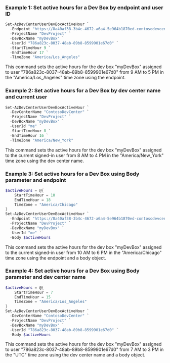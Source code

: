 ### Example 1: Set active hours for a Dev Box by endpoint and user ID
```powershell
Set-AzDevCenterUserDevBoxActiveHour `
  -Endpoint "https://8a40af38-3b4c-4672-a6a4-5e964b1870ed-contosodevcenter.centralus.devcenter.azure.com/" `
  -ProjectName "DevProject" `
  -DevBoxName "myDevBox" `
  -UserId "786a823c-8037-48ab-89b8-8599901e67d0" `
  -StartTimeHour 9 `
  -EndTimeHour 17 `
  -TimeZone "America/Los_Angeles"
```
This command sets the active hours for the dev box "myDevBox" assigned to user "786a823c-8037-48ab-89b8-8599901e67d0" from 9 AM to 5 PM in the "America/Los_Angeles" time zone using the endpoint.

### Example 2: Set active hours for a Dev Box by dev center name and current user
```powershell
Set-AzDevCenterUserDevBoxActiveHour `
  -DevCenterName "ContosoDevCenter" `
  -ProjectName "DevProject" `
  -DevBoxName "myDevBox" `
  -UserId "me" `
  -StartTimeHour 8 `
  -EndTimeHour 16 `
  -TimeZone "America/New_York"
```
This command sets the active hours for the dev box "myDevBox" assigned to the current signed-in user from 8 AM to 4 PM in the "America/New_York" time zone using the dev center name.

### Example 3: Set active hours for a Dev Box using Body parameter and endpoint
```powershell
$activeHours = @{
    StartTimeHour = 10
    EndTimeHour = 18
    TimeZone = "America/Chicago"
}
Set-AzDevCenterUserDevBoxActiveHour `
  -Endpoint "https://8a40af38-3b4c-4672-a6a4-5e964b1870ed-contosodevcenter.centralus.devcenter.azure.com/" `
  -ProjectName "DevProject" `
  -DevBoxName "myDevBox" `
  -UserId "me" `
  -Body $activeHours
```
This command sets the active hours for the dev box "myDevBox" assigned to the current signed-in user from 10 AM to 6 PM in the "America/Chicago" time zone using the endpoint and a body object.

### Example 4: Set active hours for a Dev Box using Body parameter and dev center name
```powershell
$activeHours = @{
    StartTimeHour = 7
    EndTimeHour = 15
    TimeZone = "America/Los_Angeles"
}
Set-AzDevCenterUserDevBoxActiveHour `
  -DevCenterName "ContosoDevCenter" `
  -ProjectName "DevProject" `
  -DevBoxName "myDevBox" `
  -UserId "786a823c-8037-48ab-89b8-8599901e67d0" `
  -Body $activeHours
```
This command sets the active hours for the dev box "myDevBox" assigned to user "786a823c-8037-48ab-89b8-8599901e67d0" from 7 AM to 3 PM in the "UTC" time zone using the dev center name and a body object.